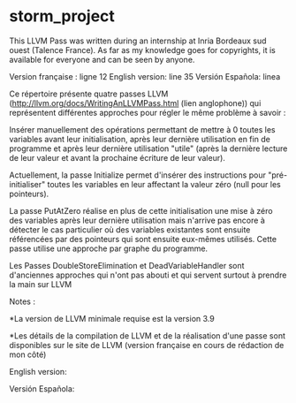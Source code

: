 # storm_project

This LLVM Pass was written during an internship at Inria Bordeaux sud ouest (Talence France).
As far as my knowledge goes for copyrights, it is available for everyone and can be seen by anyone.

Version française : ligne 12
English version: line 35
Versión Española: linea 



Ce répertoire présente quatre passes LLVM (http://llvm.org/docs/WritingAnLLVMPass.html (lien anglophone)) qui représentent différentes approches pour régler le même problème à savoir :

Insérer manuellement des opérations permettant de mettre à 0 toutes les variables avant leur initialisation, après leur dernière utilisation en fin de programme et après leur dernière utilisation "utile" (après la dernière lecture de leur valeur et avant la prochaine écriture de leur valeur).

Actuellement, la passe Initialize permet d'insérer des instructions pour "pré-initialiser" toutes les variables en leur affectant la valeur zéro (null pour les pointeurs).

La passe PutAtZero réalise en plus de cette initialisation une mise à zéro des variables après leur dernière utilisation mais n'arrive pas encore à détecter le cas particulier où des variables existantes sont ensuite référencées par des pointeurs qui sont ensuite eux-mêmes utilisés.
Cette passe utilise une approche par graphe du programme.

Les Passes DoubleStoreElimination et DeadVariableHandler sont d'anciennes approches qui n'ont pas abouti et qui servent surtout à prendre la main sur LLVM


Notes :

*La version de LLVM minimale requise est la version 3.9

*Les détails de la compilation de LLVM et de la réalisation d'une passe sont disponibles sur le site de LLVM (version française en cours de rédaction de mon côté)






English version:

Versión Española:

